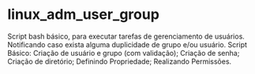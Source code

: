 # linux_adm_user_group
Script bash básico, para executar tarefas de gerenciamento de usuários. Notificando caso exista alguma duplicidade de grupo e/ou usuário.  Script Básico:  Criação de usuário e grupo (com validação); Criação de senha; Criação de diretório; Definindo Propriedade; Realizando Permissões.
